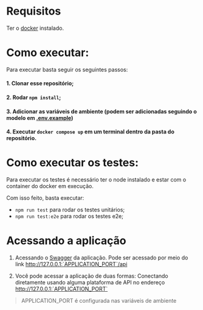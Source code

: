 # Requisitos

Ter o [docker](https://www.docker.com/) instalado.

# Como executar:

Para executar basta seguir os seguintes passos:

#### 1. Clonar esse repositório;
#### 2. Rodar `npm install`;
#### 3. Adicionar as variáveis de ambiente (podem ser adicionadas seguindo o modelo em [.env.example](.env.example)) 
#### 4. Executar `docker compose up` em um terminal dentro da pasta do repositório.

# Como executar os testes:

Para executar os testes é necessário ter o node instalado e estar com o container do docker em execução.

Com isso feito, basta executar:
- `npm run test` para rodar os testes unitários;
- `npm run test:e2e` para rodar os testes e2e;

# Acessando a aplicação

1. Acessando o [Swagger](http://127.0.0.1:3000/api) da aplicação. Pode ser acessado por meio do link http://127.0.0.1:`APPLICATION_PORT`/api

2. Você pode acessar a aplicação de duas formas:
Conectando diretamente usando alguma plataforma de API no endereço http://127.0.0.1:`APPLICATION_PORT`

> APPLICATION_PORT é configurada nas variáveis de ambiente



